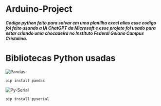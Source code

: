 # Arduino-Project
##### Codigo python feito para salvar em uma planilha excel alias esse codigo foi feito usando a IA __ChatGPT__ da __Microsoft__ e esse projeto foi usado para estar criando uma chocadeira no __Instituto Federal Goiano Campus Cristalina__.

# Bibliotecas Python usadas

![Pandas](https://warehouse-camo.ingress.cmh1.psfhosted.org/705545a847e60d6d4478c76a8146b9000e339c1c/68747470733a2f2f70616e6461732e7079646174612e6f72672f7374617469632f696d672f70616e6461732e737667)
```python
pip install pandas
```
![Py-Serial](https://pythonhosted.org/pyserial/_static/pyserial.png)
```python
pip install pyserial
```
